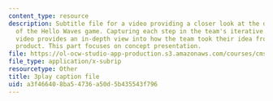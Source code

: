 ```yaml
---
content_type: resource
description: Subtitle file for a video providing a closer look at the development
  of the Hello Waves game. Capturing each step in the team's iterative process, the
  video provides an in-depth view into how the team took their idea from pitch to
  product. This part focuses on concept presentation.
file: https://ol-ocw-studio-app-production.s3.amazonaws.com/courses/cms-611j-creating-video-games-fall-2014/a3f466408ba54736a50d5b435543f796_lxpXowuUdKw.srt
file_type: application/x-subrip
resourcetype: Other
title: 3play caption file
uid: a3f46640-8ba5-4736-a50d-5b435543f796
---
```

